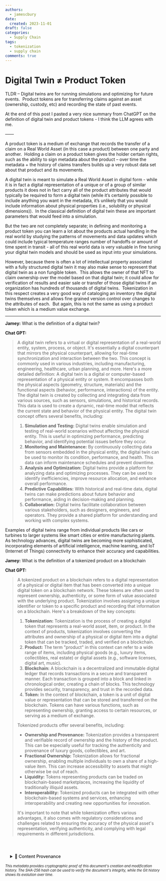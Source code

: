 ```yaml
---
authors:
  - jamescbury
date:
  created: 2023-11-01
draft: false
categories:
  - Supply Chain
tags:
  - tokenization
  - supply chain
comments: true
---
```


# Digital Twin ≠ Product Token

TLDR – Digital twins are for running simulations and optimizing for future events.  Product tokens are for transferring claims against an asset (ownership, custody, etc) and recording the state of past events.

<!-- more -->

At the end of this post I pasted a very nice summary from ChatGPT on the definition of digital twin and product tokens - I think the LLM agrees with me.

——

A product token is a medium of exchange that records the transfer of a claim on a Real World Asset (in this case a product) between one party and another.  Holding a claim on a product token gives the holder certain rights, such as the ability to sign metadata about the product – over time the metadata + the history of claims transfers builds up a very robust data set about that product and its movements.

A digital twin is meant to simulate a Real World Asset in digital form - while it is in fact a digital representation of a unique or of a group of similar products it does not in fact carry all of the product attributes that would typically be required to form a digital twin (while it’s certainly possible to include anything you want in the metadata, it’s unlikely that you would include information about physical properties (i.e., solubility or physical dimensions)).  In the classical definition of digital twin these are important parameters that would feed into a simulation.

But the two are not completely separate; in defining and monitoring a product token you can learn a lot about the products actual handling in the real world by studying the patterns of movements and data updates which could include typical temperature ranges number of handoffs or amount of time spent in transit - all of this real world data is very valuable in fine tuning your digital twin models and should be used as input into your simulations.

However, because there is often a lot of intellectual property associated with a fully structured digital twin it may also make sense to represent that digital twin as a non fungible token.  This allows the owner of that NFT to claim ownership over the model based on that digital twin; it could allow for verification of results and easier sale or transfer of those digital twins if an organization has hundreds of thousands of digital twins.  Tokenization in this respect creates a very good way of cataloging an inventory the digital twins themselves and allows fine grained version control over changes to the attributes of each.  But again, this is not the same as using a product token which is a medium value exchange.

----------

**Jamey:** What is the definition of a digital twin?

**Chat GPT:**

> A digital twin refers to a virtual or digital representation of a real-world entity, system, process, or object. It's essentially a digital counterpart that mirrors the physical counterpart, allowing for real-time synchronization and interaction between the two. This concept is commonly used in various industries, including manufacturing, engineering, healthcare, urban planning, and more. Here's a more detailed definition:
> A digital twin is a digital or computer-based representation of a physical entity or system. It encompasses both the physical aspects (geometry, structure, materials) and the functional aspects (behavior, performance, interactions) of the entity. The digital twin is created by collecting and integrating data from various sources, such as sensors, simulations, and historical records. This data is used to create a dynamic, real-time model that reflects the current state and behavior of the physical entity.
> The digital twin concept offers several benefits, including:
>
> 1. **Simulation and Testing:** Digital twins enable simulation and testing of real-world scenarios without affecting the physical entity. This is useful in optimizing performance, predicting behavior, and identifying potential issues before they occur.
> 2. **Monitoring and Maintenance:** By continuously collecting data from sensors embedded in the physical entity, the digital twin can be used to monitor its condition, performance, and health. This data can inform maintenance schedules and prevent downtime.
> 3. **Analysis and Optimization:** Digital twins provide a platform for analyzing data and optimizing processes. They can be used to identify inefficiencies, improve resource allocation, and enhance overall performance.
> 4. **Predictive Capabilities:** With historical and real-time data, digital twins can make predictions about future behavior and performance, aiding in decision-making and planning.
> 5. **Collaboration:** Digital twins facilitate collaboration between various stakeholders, such as designers, engineers, and operators. They provide a shared platform for understanding and working with complex systems.

Examples of digital twins range from individual products like cars or turbines to larger systems like smart cities or entire manufacturing plants. As technology advances, digital twins are becoming more sophisticated, incorporating elements of artificial intelligence, machine learning, and IoT (Internet of Things) connectivity to enhance their accuracy and capabilities.

**Jamey:** What is the definition of a tokenized product on a blockchain

**Chat GPT:**

> A tokenized product on a blockchain refers to a digital representation of a physical or digital item that has been converted into a unique digital token on a blockchain network. These tokens are often used to represent ownership, authenticity, or some form of value associated with the underlying product. Tokenization involves assigning a unique identifier or token to a specific product and recording that information on a blockchain.
> Here's a breakdown of the key concepts:
>
> 1. **Tokenization:** Tokenization is the process of creating a digital token that represents a real-world asset, item, or product. In the context of products, tokenization involves converting the attributes and ownership of a physical or digital item into a digital token that can be tracked, traded, and verified on a blockchain.
> 2. **Product:** The term "product" in this context can refer to a wide range of items, including physical goods (e.g., luxury items, collectibles, real estate) or digital assets (e.g., software licenses, digital art, music).
> 3. **Blockchain:** A blockchain is a decentralized and immutable digital ledger that records transactions in a secure and transparent manner. Each transaction is grouped into a block and linked in chronological order, creating a chain of blocks. This technology provides security, transparency, and trust in the recorded data.
> 4. **Token:** In the context of blockchain, a token is a unit of digital value or representation that can be stored and transferred on the blockchain. Tokens can have various functions, such as representing ownership, granting access to certain resources, or serving as a medium of exchange.
>
> Tokenized products offer several benefits, including:
>
> - **Ownership and Provenance:** Tokenization provides a transparent and verifiable record of ownership and the history of the product. This can be especially useful for tracking the authenticity and provenance of luxury goods, collectibles, and art.
> - **Fractional Ownership:** Tokenization allows for fractional ownership, enabling multiple individuals to own a share of a high-value item. This can increase accessibility to assets that might otherwise be out of reach.
> - **Liquidity:** Tokens representing products can be traded on blockchain-based marketplaces, increasing the liquidity of traditionally illiquid assets.
> - **Interoperability:** Tokenized products can be integrated with other blockchain-based systems and services, enhancing interoperability and creating new opportunities for innovation.
>
>It's important to note that while tokenization offers various advantages, it also comes with regulatory considerations and challenges related to ensuring the accuracy of the physical asset's representation, verifying authenticity, and complying with legal requirements in different jurisdictions.

<!-- BLOG_GIT_METADATA START -->

<div class="blog-git-metadata" style="margin-top: 2rem; padding-top: 1rem; border-top: 1px solid var(--md-default-fg-color--lightest);">
  <details style="background: var(--md-code-bg-color); padding: 0.5rem 1rem; border-radius: 0.2rem;">
    <summary style="cursor: pointer; font-weight: 500; color: var(--md-default-fg-color--light);">
      📝 Content Provenance
    </summary>
    <div style="margin-top: 1rem; font-size: 0.9em;">
      <p style="margin: 0.5rem 0;"><strong>Created:</strong> 2024-06-15</p>
      <p style="margin: 0.5rem 0;"><strong>Last Modified:</strong> 2025-09-19</p>
      <p style="margin: 0.5rem 0;"><strong>Total Revisions:</strong> 4</p>
      <p style="margin: 0.5rem 0;"><strong>File SHA-256:</strong> <code style="font-size: 0.85em;">199fb1ec49fbc1c6...</code></p>
      
      <div style="margin-top: 1rem;">
        <p style="margin: 0.5rem 0; font-weight: 500;">Recent Changes:</p>
        <table style="width: 100%; font-size: 0.85em; margin-top: 0.5rem;">
          <thead>
            <tr style="border-bottom: 1px solid var(--md-default-fg-color--lightest);">
              <th style="text-align: left; padding: 0.25rem;">Date</th>
              <th style="text-align: left; padding: 0.25rem;">Author</th>
              <th style="text-align: left; padding: 0.25rem;">Change</th>
            </tr>
          </thead>
          <tbody>
            <tr>
              <td style="padding: 0.25rem;">2025-09-19</td>
              <td style="padding: 0.25rem;">James Canterbury</td>
              <td style="padding: 0.25rem;">Added the github "Content Provenance" onto each...</td>
            </tr>
            <tr>
              <td style="padding: 0.25rem;">2024-06-15</td>
              <td style="padding: 0.25rem;">James Canterbury</td>
              <td style="padding: 0.25rem;">added a bunch of old blogs...</td>
            </tr>
          </tbody>
        </table>
      </div>
      
      <p style="margin-top: 1rem; margin-bottom: 0;">
        <a href="https://github.com/zeroth-tech/blogs/blob/ec5c1a2c349fc4ab14165cffc3542996b70b2911/docs/posts/digital_twin_vs_product_token.md" target="_blank" style="color: var(--md-primary-fg-color); text-decoration: none;">
          View Full History on GitHub →
        </a>
      </p>
    </div>
  </details>
  
  <div style="margin-top: 0.5rem; font-size: 0.8em; color: var(--md-default-fg-color--lighter);">
    <p style="margin: 0;">
      <em>This metadata provides cryptographic proof of this document's creation and modification history. 
      The SHA-256 hash can be used to verify the document's integrity, while the Git history shows its evolution over time.</em>
    </p>
  </div>
</div>

<!-- BLOG_GIT_METADATA END -->


